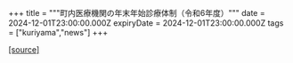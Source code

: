 +++
title = """町内医療機関の年末年始診療体制（令和6年度）"""
date = 2024-12-01T23:00:00.000Z
expiryDate = 2024-12-01T23:00:00.000Z
tags = ["kuriyama","news"]
+++


[[source]](https://www.town.kuriyama.hokkaido.jp/soshiki/43/29532.html)
